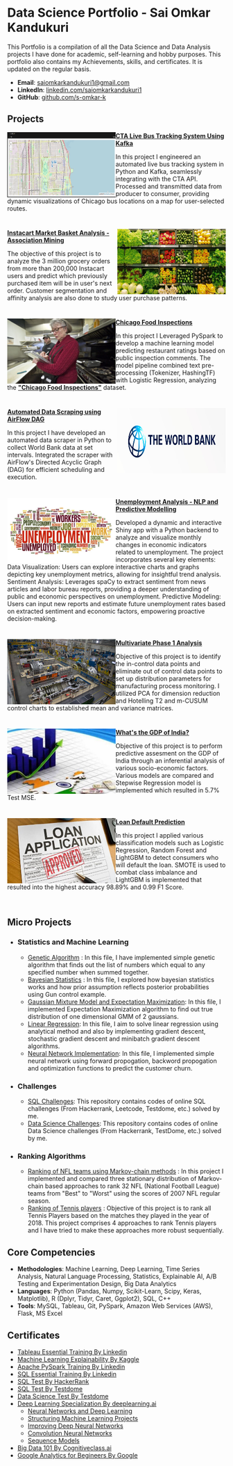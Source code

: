 # Data Science Portfolio - Sai Omkar Kandukuri
This Portfolio is a compilation of all the Data Science and Data Analysis projects I have done for academic, self-learning and hobby purposes. This portfolio also contains my Achievements, skills, and certificates. It is updated on the regular basis.

- **Email**: [saiomkarkandukuri1@gmail.com](saiomkarkandukuri1@gmail.com)
- **LinkedIn**: [linkedin.com/saiomkarkandukuri1](https://www.linkedin.com/in/saiomkarkandukuri/)
- **GitHub**: [github.com/s-omkar-k](http://github.com/S-Omkar-K)

## Projects

<img align="left" width="250" height="150" src="https://github.com/S-Omkar-K/python-projects/blob/main/live-bus-tracker-using-kafka/live-bus-tracker.png"> **[CTA Live Bus Tracking System Using Kafka](https://github.com/S-Omkar-K/python-projects/tree/main/live-bus-tracker-using-kafka)**

In this project I engineered an automated live bus tracking system in Python and Kafka, seamlessly integrating with the CTA API. Processed and transmitted data from producer to consumer, providing dynamic visualizations of Chicago bus locations on a map for user-selected routes. 

#

<img align="right" width="250" height="150" src="https://github.com/S-Omkar-K/Portfolio/blob/master/Images/instacart.jpeg"> **[Instacart Market Basket Analysis - Association Mining](https://github.com/S-Omkar-K/pyspark-projects/tree/main/instacart-association-mining)**

The objective of this project is to analyze the 3 million grocery orders from more than 200,000 Instacart users and predict which previously purchased item will be in user's next order. Customer segmentation and affinity analysis are also done to study user purchase patterns.

#

<img align="left" width="250" height="150" src="https://github.com/S-Omkar-K/Portfolio/blob/master/Images/food-inspections-imagery.jpeg"> **[Chicago Food Inspections](https://github.com/S-Omkar-K/News-Articles-Recommendation)**
 
In this project I Leveraged PySpark to develop a machine learning model predicting restaurant ratings based on public inspection comments. The model pipeline combined text pre-processing (Tokenizer, HashingTF) with Logistic Regression, analyzing the **["Chicago Food Inspections"](https://www.kaggle.com/datasets/chicago/chi-restaurant-inspections)** dataset.

#

<img align="right" width="250" height="150" src="https://github.com/S-Omkar-K/Portfolio/blob/master/Images/worldbank-logo.jpeg"> **[Automated Data Scraping using AirFlow DAG](https://github.com/S-Omkar-K/python-projects/tree/main/airflow-automated-webscraping)**

In this project I have developed an automated data scraper in Python to collect World Bank data at set intervals. Integrated the scraper with AirFlow's Directed Acyclic Graph (DAG) for efficient scheduling and execution.

#

<img align="left" width="250" height="150" src="https://github.com/S-Omkar-K/Portfolio/blob/master/Images/unemployment-imagery.jpeg"> **[Unemployment Analysis - NLP and Predictive Modelling](https://github.com/S-Omkar-K/python-projects/tree/main/unemployment-analysis-nlp-shiny-python)**

Developed a dynamic and interactive Shiny app with a Python backend to analyze and visualize monthly changes in economic indicators related to unemployment. The project incorporates several key elements:
Data Visualization: Users can explore interactive charts and graphs depicting key unemployment metrics, allowing for insightful trend analysis.
Sentiment Analysis: Leverages spaCy to extract sentiment from news articles and labor bureau reports, providing a deeper understanding of public and economic perspectives on unemployment.
Predictive Modeling: Users can input new reports and estimate future unemployment rates based on extracted sentiment and economic factors, empowering proactive decision-making.

#

<img align="left" width="250" height="150" src="https://github.com/S-Omkar-K/Portfolio/blob/master/Images/phase1.jpg"> **[Multivariate Phase 1 Analysis](https://github.com/S-Omkar-K/Multivariate-Phase-1-Analysis)** 

Objective of this project is to identify the in-control data points and eliminate out of control data points to set up distribution parameters for manufacturing process monitoring. I utilized PCA for dimension reduction and Hotelling T2 and m-CUSUM control charts to established mean and variance matrices.

#

<img align="left" width="250" height="150" src="https://github.com/S-Omkar-K/Portfolio/blob/master/Images/gdp.jpg"> **[What's the GDP of India?](https://github.com/S-Omkar-K/Predicting-GDP-of-India)**

Objective of this project is to perform predictive assesment on the GDP of India through an inferential analysis of various socio-economic factors. Various models are compared and Stepwise Regression model is implemented which resulted in 5.7% Test MSE.

#

<img align="left" width="250" height="150" src="https://github.com/S-Omkar-K/Portfolio/blob/master/Images/loan.jpg"> **[Loan Default Prediction](https://github.com/S-Omkar-K/Loan-Default-Prediction)** 

In this project I applied various classification models such as Logistic Regression, Random Forest and LightGBM to detect consumers who will default the loan. SMOTE is used to combat class imbalance and LightGBM is implemented that resulted into the highest accuracy 98.89% and 0.99 F1 Score.

<br />

## Micro Projects
- ### Statistics and Machine Learning
    - [Genetic Algorithm](https://github.com/S-Omkar-K/Statistical-Methods/blob/master/genetic-algorithm.ipynb) : In this file, I have implemented simple genetic algorithm that finds out the list of numbers which equal to any specified number when summed together.
    - [Bayesian Statistics](https://github.com/S-Omkar-K/Statistical-Methods/blob/master/Bayesian%20Statistics.ipynb) : In this file, I explored how bayesian statistics works and how prior assumption reflects posterior probabilities using Gun control example. 
    - [Gaussian Mixture Model and Expectation Maximization](https://github.com/S-Omkar-K/Statistical-Methods/blob/master/GMM-EM.ipynb): In this file, I implemented Expectation Maximization algorithm to find out true distribution of one dimensional GMM of 2 gaussians.
    - [Linear Regression](https://github.com/S-Omkar-K/Statistical-Methods/blob/master/Linear%20Regression.ipynb): In this file, I aim to solve linear regression using analytical method and also by implementing gradient descent, stochastic gradient descent and minibatch gradient descent algorithms. 
    - [Neural Network Implementation](https://github.com/S-Omkar-K/Statistical-Methods/blob/master/NN%20Implementation.ipynb): In this file, I implemented simple neural network using forward propogation, backword propogation and optimization functions to predict the customer churn.
 
- ### Challenges
    - [SQL Challenges](https://github.com/S-Omkar-K/SQL): This repository contains codes of online SQL challenges (From Hackerrank, Leetcode, Testdome, etc.) solved by me.
    - [Data Science Challenges](https://github.com/S-Omkar-K/DS-Challenges): This repository contains codes of online Data Science challenges (From Hackerrank, TestDome, etc.) solved by me.
    
- ### Ranking Algorithms
    - [Ranking of NFL teams using Markov-chain methods](https://github.com/S-Omkar-K/Ranking-of-NFL-Teams-using-Markov-method/blob/master/Ranking%20of%20NFL%20teams%20Report.pdf) : In this project I implemented and compared three stationary distribution of Markov-chain based approaches to rank 32 NFL (National Football League) teams from "Best" to "Worst" using the scores of 2007 NFL regular season.
    - [Ranking of Tennis players](https://github.com/S-Omkar-K/Tennis-Players-Ranking/blob/master/TennisRanking.ipynb) : Objective of this project is to rank all Tennis Players based on the matches they played in the year of 2018. This project comprises 4 approaches to rank Tennis players and I have tried to make these approaches more robust sequentially.
 
## Core Competencies

- **Methodologies**: Machine Learning, Deep Learning, Time Series Analysis, Natural Language Processing, Statistics, Explainable AI, A/B Testing and Experimentation Design, Big Data Analytics
- **Languages**: Python (Pandas, Numpy, Scikit-Learn, Scipy, Keras, Matplotlib), R (Dplyr, Tidyr, Caret, Ggplot2), SQL, C++
- **Tools**: MySQL, Tableau, Git, PySpark, Amazon Web Services (AWS), Flask, MS Excel

## Certificates

- [Tableau Essential Training By Linkedin](https://github.com/S-Omkar-K/Portfolio/blob/master/Certificates/CertificateOfCompletion_Tableau%20Essential%20Training%202020.1.pdf)
- [Machine Learning Explainability By Kaggle](https://github.com/S-Omkar-K/Data-Science-Portfolio-Arch-Desai/blob/master/Certificates/Arch%20Desai%20-%20Machine%20Learning%20Explainability.png)
- [Apache PySpark Training By Linkedin](https://github.com/S-Omkar-K/Data-Science-Portfolio-Arch-Desai/blob/master/Certificates/CertificateOfCompletion_Apache%20Pyspark%20By%20Example%20(2).pdf)
- [SQL Essential Training By Linkedin](https://github.com/S-Omkar-K/Data-Science-Portfolio-Arch-Desai/blob/master/Certificates/CertificateOfCompletion_Sql%20Essential%20Training%202018%20(1).pdf)
- [SQL Test By HackerRank](https://www.hackerrank.com/certificates/c0cda4c2f1b5)
- [SQL Test By Testdome](https://www.testdome.com/cert/24cd496af7a24a8489a1fd5de791c392)
- [Data Science Test By Testdome](https://www.testdome.com/cert/124165d7386d4f76be84c240e0547bd3)
- [Deep Learning Specialization By deeplearning.ai](https://github.com/S-Omkar-K/Data-Science-Portfolio-Arch-Desai/blob/master/Certificates/Deep%20Learning%20Specialization.pdf)
    - [Neural Networks and Deep Learning](https://github.com/S-Omkar-K/Data-Science-Portfolio-Arch-Desai/blob/master/Certificates/Neural%20Networks%20and%20Deep%20Learning.pdf)
    - [Structuring Machine Learning Projects](https://github.com/S-Omkar-K/Data-Science-Portfolio-Arch-Desai/blob/master/Certificates/Structuring%20Machine%20Learning%20Projects.pdf)
    - [Improving Deep Neural Networks](https://github.com/S-Omkar-K/Data-Science-Portfolio-Arch-Desai/blob/master/Certificates/Improving%20Deep%20Neural%20Networks.pdf)
    - [Convolution Neural Networks](https://github.com/S-Omkar-K/Data-Science-Portfolio-Arch-Desai/blob/master/Certificates/Convolutional%20Neural%20Networks.pdf)
    - [Sequence Models](https://github.com/S-Omkar-K/Data-Science-Portfolio-Arch-Desai/blob/master/Certificates/Sequence%20Models.pdf)
- [Big Data 101 By Cognitiveclass.ai](https://courses.cognitiveclass.ai/certificates/bfc1df7e5d084a73b84223495263d0fe)
- [Google Analytics for Begineers By Google](https://analytics.google.com/analytics/academy/certificate/kHYtirzEQV29uzNG8xSFXg)
